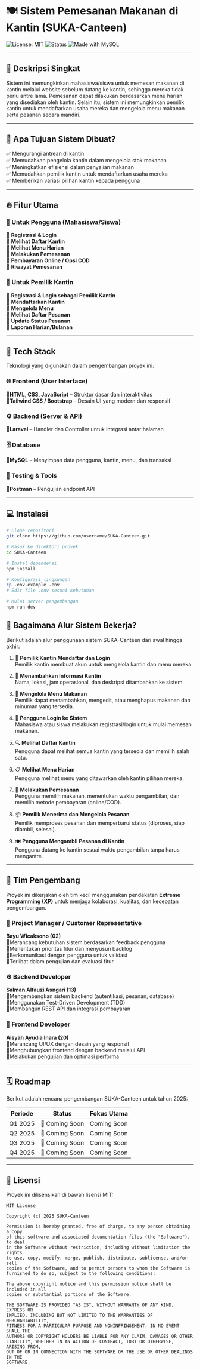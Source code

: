 # 🍽️ Sistem Pemesanan Makanan di Kantin (SUKA-Canteen)

![License: MIT](https://img.shields.io/badge/License-MIT-green.svg)
![Status](https://img.shields.io/badge/status-In%20Development-orange)
![Made with MySQL](https://img.shields.io/badge/Database-MySQL-lightgrey)

---

## 📖 Deskripsi Singkat

Sistem ini memungkinkan mahasiswa/siswa untuk memesan makanan di kantin melalui website sebelum datang ke kantin, sehingga mereka tidak perlu antre lama. Pemesanan dapat dilakukan berdasarkan menu harian yang disediakan oleh kantin. Selain itu, sistem ini memungkinkan pemilik kantin untuk mendaftarkan usaha mereka dan mengelola menu makanan serta pesanan secara mandiri.

---

## 🎯 Apa Tujuan Sistem Dibuat?

✅ Mengurangi antrean di kantin  
 ✅ Memudahkan pengelola kantin dalam mengelola stok makanan  
 ✅ Meningkatkan efisiensi dalam penyajian makanan  
 ✅ Memudahkan pemilik kantin untuk mendaftarkan usaha mereka  
 ✅ Memberikan variasi pilihan kantin kepada pengguna

---

## 🔥 Fitur Utama

### 👥 Untuk Pengguna (Mahasiswa/Siswa)

🔹 **Registrasi & Login**  
🔹 **Melihat Daftar Kantin**  
🔹 **Melihat Menu Harian**  
🔹 **Melakukan Pemesanan**  
🔹 **Pembayaran Online / Opsi COD**  
🔹 **Riwayat Pemesanan**

### 🏪 Untuk Pemilik Kantin

🔹 **Registrasi & Login sebagai Pemilik Kantin**  
🔹 **Mendaftarkan Kantin**  
🔹 **Mengelola Menu**  
🔹 **Melihat Daftar Pesanan**  
🔹 **Update Status Pesanan**  
🔹 **Laporan Harian/Bulanan**

---

## 🧰 Tech Stack

Teknologi yang digunakan dalam pengembangan proyek ini:

### 🌐 Frontend (User Interface)

🔹**HTML, CSS, JavaScript** – Struktur dasar dan interaktivitas  
🔹**Tailwind CSS / Bootstrap** – Desain UI yang modern dan responsif

### ⚙️ Backend (Server & API)

🔹**Laravel** – Handler dan Controller untuk integrasi antar halaman 

### 🗄️ Database

🔹**MySQL** – Menyimpan data pengguna, kantin, menu, dan transaksi

### 🧪 Testing & Tools

🔹**Postman** – Pengujian endpoint API  

---

## 💻 Instalasi

```bash
# Clone repositori
git clone https://github.com/username/SUKA-Canteen.git

# Masuk ke direktori proyek
cd SUKA-Canteen

# Instal dependensi
npm install

# Konfigurasi lingkungan
cp .env.example .env
# Edit file .env sesuai kebutuhan

# Mulai server pengembangan
npm run dev
```

## 🔄 Bagaimana Alur Sistem Bekerja?

Berikut adalah alur penggunaan sistem SUKA-Canteen dari awal hingga akhir:

1. 🏪 **Pemilik Kantin Mendaftar dan Login**  
   Pemilik kantin membuat akun untuk mengelola kantin dan menu mereka.

2. 📝 **Menambahkan Informasi Kantin**  
   Nama, lokasi, jam operasional, dan deskripsi ditambahkan ke sistem.

3. 🍛 **Mengelola Menu Makanan**  
   Pemilik dapat menambahkan, mengedit, atau menghapus makanan dan minuman yang tersedia.

4. 👥 **Pengguna Login ke Sistem**  
   Mahasiswa atau siswa melakukan registrasi/login untuk mulai memesan makanan.

5. 🔍 **Melihat Daftar Kantin**  
   Pengguna dapat melihat semua kantin yang tersedia dan memilih salah satu.

6. 📋 **Melihat Menu Harian**  
   Pengguna melihat menu yang ditawarkan oleh kantin pilihan mereka.

7. 🛒 **Melakukan Pemesanan**  
   Pengguna memilih makanan, menentukan waktu pengambilan, dan memilih metode pembayaran (online/COD).

8. 📦 **Pemilik Menerima dan Mengelola Pesanan**  
   Pemilik memproses pesanan dan memperbarui status (diproses, siap diambil, selesai).

9. 🍽️ **Pengguna Mengambil Pesanan di Kantin**  
   Pengguna datang ke kantin sesuai waktu pengambilan tanpa harus mengantre.

---

## 👥 Tim Pengembang

Proyek ini dikerjakan oleh tim kecil menggunakan pendekatan **Extreme Programming (XP)** untuk menjaga kolaborasi, kualitas, dan kecepatan pengembangan.

### 🎯 Project Manager / Customer Representative

**Bayu Wicaksono (02)**  
🔹Merancang kebutuhan sistem berdasarkan feedback pengguna  
🔹Menentukan prioritas fitur dan menyusun backlog  
🔹Berkomunikasi dengan pengguna untuk validasi  
🔹Terlibat dalam pengujian dan evaluasi fitur

### ⚙️ Backend Developer

**Salman Alfauzi Asngari (13)**  
🔹Mengembangkan sistem backend (autentikasi, pesanan, database)  
🔹Menggunakan Test-Driven Development (TDD)  
🔹Membangun REST API dan integrasi pembayaran

### 🎨 Frontend Developer

**Aisyah Ayudia Inara (20)**  
🔹Merancang UI/UX dengan desain yang responsif  
🔹Menghubungkan frontend dengan backend melalui API  
🔹Melakukan pengujian dan optimasi performa

---

## 🗓️ Roadmap

Berikut adalah rencana pengembangan SUKA-Canteen untuk tahun 2025:

| Periode | Status         | Fokus Utama |
| ------- | -------------- | ----------- |
| Q1 2025 | 🌱 Coming Soon | Coming Soon |
| Q2 2025 | 🌿 Coming Soon | Coming Soon |
| Q3 2025 | 🌳 Coming Soon | Coming Soon |
| Q4 2025 | 🌲 Coming Soon | Coming Soon |

---

## 📜 Lisensi

Proyek ini dilisensikan di bawah lisensi MIT:

```
MIT License

Copyright (c) 2025 SUKA-Canteen

Permission is hereby granted, free of charge, to any person obtaining a copy
of this software and associated documentation files (the "Software"), to deal
in the Software without restriction, including without limitation the rights
to use, copy, modify, merge, publish, distribute, sublicense, and/or sell
copies of the Software, and to permit persons to whom the Software is
furnished to do so, subject to the following conditions:

The above copyright notice and this permission notice shall be included in all
copies or substantial portions of the Software.

THE SOFTWARE IS PROVIDED "AS IS", WITHOUT WARRANTY OF ANY KIND, EXPRESS OR
IMPLIED, INCLUDING BUT NOT LIMITED TO THE WARRANTIES OF MERCHANTABILITY,
FITNESS FOR A PARTICULAR PURPOSE AND NONINFRINGEMENT. IN NO EVENT SHALL THE
AUTHORS OR COPYRIGHT HOLDERS BE LIABLE FOR ANY CLAIM, DAMAGES OR OTHER
LIABILITY, WHETHER IN AN ACTION OF CONTRACT, TORT OR OTHERWISE, ARISING FROM,
OUT OF OR IN CONNECTION WITH THE SOFTWARE OR THE USE OR OTHER DEALINGS IN THE
SOFTWARE.
```
